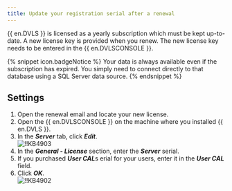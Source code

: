 ```yaml
---
title: Update your registration serial after a renewal
---
```

{{ en.DVLS }} is licensed as a yearly subscription which must be kept up-to-date. A new license key is provided when you renew. The new license key needs to be entered in the {{ en.DVLSCONSOLE }}.

{% snippet icon.badgeNotice %}
Your data is always available even if the subscription has expired. You simply need to connect directly to that database using a SQL Server data source.
{% endsnippet %}

## Settings

1. Open the renewal email and locate your new license.
2. Open the {{ en.DVLSCONSOLE }} on the machine where you installed {{ en.DVLS }}.
3. In the ***Server*** tab, click ***Edit***.  
   ![!!KB4903](https://webdevolutions.azureedge.net/docs/en/kb/KB4903.png)
4. In the ***General - License*** section, enter the ***Server*** serial.
5. If you purchased ***User CAL***s erial for your users, enter it in the ***User CAL*** field.
6. Click ***OK***.  
   ![!!KB4902](https://webdevolutions.azureedge.net/docs/en/kb/KB4902.png)
